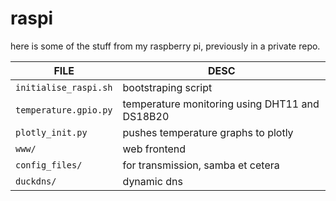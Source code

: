# raspi
here is some of the stuff from my raspberry pi, previously in a private repo.

FILE | DESC
---- | ----
`initialise_raspi.sh` | bootstraping script
`temperature.gpio.py` | temperature monitoring using DHT11 and DS18B20
`plotly_init.py` | pushes temperature graphs to plotly
`www/` | web frontend
`config_files/` | for transmission, samba et cetera
`duckdns/` | dynamic dns

